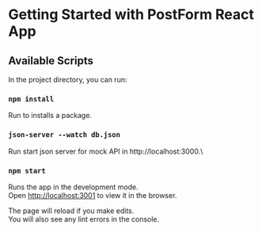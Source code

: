 # Getting Started with PostForm React App

## Available Scripts

In the project directory, you can run:

### `npm install`

Run to installs a package.
### `json-server --watch db.json`

Run start json server for mock API in http://localhost:3000.\

### `npm start`

Runs the app in the development mode.\
Open [http://localhost:3001](http://localhost:3001) to view it in the browser.

The page will reload if you make edits.\
You will also see any lint errors in the console.



